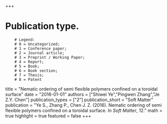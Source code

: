 +++
# Publication type.
        # Legend: 
        # 0 = Uncategorized; 
        # 1 = Conference paper; 
        # 2 = Journal article;
        # 3 = Preprint / Working Paper; 
        # 4 = Report; 
        # 5 = Book; 
        # 6 = Book section;
        # 7 = Thesis; 
        # 8 = Patent
title = "Nematic ordering of semi flexible polymers confined on a toroidal surface"
date = "2016-01-01"
authors = ["Shiwei Ye","Pingwen Zhang","Je Z.Y. Chen"]
publication_types = ["2"]
publication_short = "Soft Matter"
publication = "Ye S., Zhang P., Chen J. Z. (2016). Nematic ordering of semi flexible polymers confined on a toroidal surface. In _Soft Matter_, 12."
math = true
highlight = true
featured = false
+++